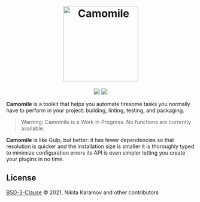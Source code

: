 <h1 align="center">
  <img alt="Camomile" height="200" width="200" src="https://media.githubusercontent.com/media/camomilejs/brand/master/logo/logo.png">
</h1>
<p align="center">
  <a href="https://www.npmjs.com/package/camomile"><img src="https://badgen.net/npm/v/camomile"></a>
  <a href="https://liberapay.com/camomilejs/"><img src="https://badgen.net/runkit/camomile-liberapay-badgen-i57303obcr30"></a>
</p>

**Camomile** is a toolkit that helps you automate tiresome tasks you normally have to perform in your project: building, linting, testing, and packaging.

> Warning: Camomile is a Work In Progress. No functions are currently available.

**Camomile** is like Gulp, but better:
it has fewer dependencies so that resolution is quicker and the installation size is smaller
it is thoroughly typed to minimize configuration errors
its API is even simpler letting you create your plugins in no time.

License
-------

[BSD-3-Clause](https://spdx.org/licenses/BSD-3-Clause.html) © 2021, Nikita Karamov and other contributors
